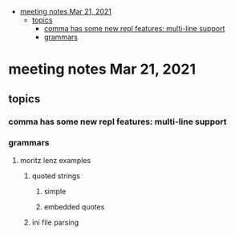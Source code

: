 - [meeting notes Mar 21, 2021](#org9a1bd01)
  - [topics](#org98fee9e)
    - [comma has some new repl features: multi-line support](#orgcc850b4)
    - [grammars](#orgca5e908)


<a id="org9a1bd01"></a>

# meeting notes Mar 21, 2021


<a id="org98fee9e"></a>

## topics


<a id="orgcc850b4"></a>

### comma has some new repl features: multi-line support


<a id="orgca5e908"></a>

### grammars

1.  moritz lenz examples

    1.  quoted strings
    
        1.  simple
        
        2.  embedded quotes
    
    2.  ini file parsing
